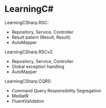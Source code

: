 # LearningC#

LearningCSharp.RSC:

- Repository, Service, Controller
- Result patern (Result, Result<T>)
- AutoMapper

LearningCSharp.RSCv2:

- Repository, Service, Controller
- Global exception handling
- AutoMapper

LearningCSharp.CQRS:

- Command Query Responsibility Segregation
- MediatR
- FluentValidation
